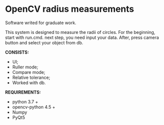 # OpenCV radius measurements
Software writed for graduate work.

This system is designed to measure the radii of circles. For the beginning, start with run.cmd. next step, you need input your data. After, press camera button and select your object from db.

**CONSISTS:**
 - UI;
- Ruller mode;
- Compare mode;
- Relative tolerance;
- Worked with db.

**REQUIREMENTS:**
- python 3.7 +
- opencv-python 4.5 +
- Numpy
- PyQt5
